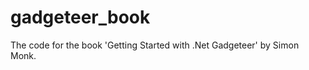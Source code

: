 gadgeteer_book
==============

The code for the book 'Getting Started with .Net Gadgeteer' by Simon Monk.